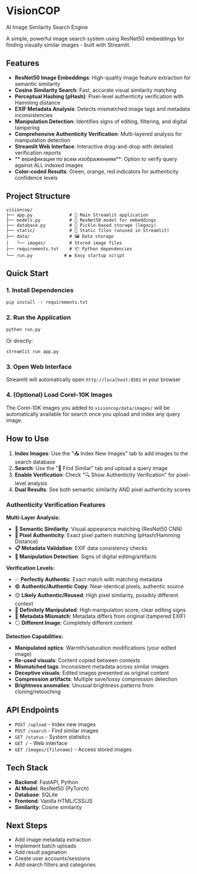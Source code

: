# VisionCOP
AI Image Similarity Search Engine

A simple, powerful image search system using ResNet50 embeddings for finding visually similar images - built with Streamlit.

## Features

- **ResNet50 Image Embeddings**: High-quality image feature extraction for semantic similarity
- **Cosine Similarity Search**: Fast, accurate visual similarity matching
- **Perceptual Hashing (pHash)**: Pixel-level authenticity verification with Hamming distance
- **EXIF Metadata Analysis**: Detects mismatched image tags and metadata inconsistencies
- **Manipulation Detection**: Identifies signs of editing, filtering, and digital tampering
- **Comprehensive Authenticity Verification**: Multi-layered analysis for manipulation detection
- **Streamlit Web Interface**: Interactive drag-and-drop with detailed verification reports
- ** верификация по всем изображениям**: Option to verify query against ALL indexed images
- **Color-coded Results**: Green, orange, red indicators for authenticity confidence levels

## Project Structure

```
visioncop/
├── app.py              # 🚀 Main Streamlit application
├── models.py           # 🤖 ResNet50 model for embeddings
├── database.py         # 💾 Pickle-based storage (legacy)
├── static/             # 📱 Static files (unused in Streamlit)
├── data/               # 🖼️ Data storage
│   └── images/         # Stored image files
├── requirements.txt    # 📦 Python dependencies
└── run.py            # ▶️ Easy startup script
```

## Quick Start

### 1. Install Dependencies
```bash
pip install -r requirements.txt
```

### 2. Run the Application
```bash
python run.py
```
Or directly:
```bash
streamlit run app.py
```

### 3. Open Web Interface
Streamlit will automatically open `http://localhost:8501` in your browser

### 4. (Optional) Load Corel-10K Images
The Corel-10K images you added to `visioncop/data/images/` will be automatically available for search once you upload and index any query image.

## How to Use

1. **Index Images**: Use the "📤 Index New Images" tab to add images to the search database
2. **Search**: Use the "🎯 Find Similar" tab and upload a query image
3. **Enable Verification**: Check "🔍 Show Authenticity Verification" for pixel-level analysis
4. **Dual Results**: See both semantic similarity AND pixel authenticity scores

### Authenticity Verification Features

**Multi-Layer Analysis:**
- **🎯 Semantic Similarity**: Visual appearance matching (ResNet50 CNN)
- **🔐 Pixel Authenticity**: Exact pixel pattern matching (pHash/Hamming Distance)
- **📋 Metadata Validation**: EXIF data consistency checks
- **🚩 Manipulation Detection**: Signs of digital editing/artifacts

**Verification Levels:**
- ✅ **Perfectly Authentic**: Exact match with matching metadata
- 🟢 **Authentic/Authentic Copy**: Near-identical pixels, authentic source
- 🟡 **Likely Authentic/Reused**: High pixel similarity, possibly different context
- 🔴 **Definitely Manipulated**: High manipulation score, clear editing signs
- 🔘 **Metadata Mismatch**: Metadata differs from original (tampered EXIF)
- ⚪ **Different Image**: Completely different content

**Detection Capabilities:**
- **Manipulated optics**: Warmth/saturation modifications (your edited image)
- **Re-used visuals**: Content copied between contexts
- **Mismatched tags**: Inconsistent metadata across similar images
- **Deceptive visuals**: Edited images presented as original content
- **Compression artifacts**: Multiple save/lossy compression detection
- **Brightness anomalies**: Unusual brightness patterns from cloning/retouching

## API Endpoints

- `POST /upload` - Index new images
- `POST /search` - Find similar images
- `GET /status` - System statistics
- `GET /` - Web interface
- `GET /images/{filename}` - Access stored images

## Tech Stack

- **Backend**: FastAPI, Python
- **AI Model**: ResNet50 (PyTorch)
- **Database**: SQLite
- **Frontend**: Vanilla HTML/CSS/JS
- **Similarity**: Cosine similarity

## Next Steps

- Add image metadata extraction
- Implement batch uploads
- Add result pagination
- Create user accounts/sessions
- Add search filters and categories
